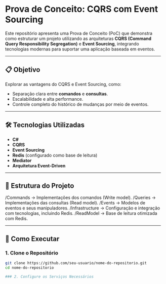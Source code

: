 # Prova de Conceito: CQRS com Event Sourcing  

Este repositório apresenta uma Prova de Conceito (PoC) que demonstra como estruturar um projeto utilizando as arquiteturas **CQRS (Command Query Responsibility Segregation)** e **Event Sourcing**, integrando tecnologias modernas para suportar uma aplicação baseada em eventos.  

---

## 📋 Objetivo  

Explorar as vantagens do CQRS e Event Sourcing, como:  

- Separação clara entre **comandos** e **consultas**.  
- Escalabilidade e alta performance.  
- Controle completo do histórico de mudanças por meio de eventos.  

---

## 🛠️ Tecnologias Utilizadas  

- **C#**  
- **CQRS**  
- **Event Sourcing**  
- **Redis** (configurado como base de leitura)  
- **Mediator**  
- **Arquitetura Event-Driven**  

---

## 📂 Estrutura do Projeto  

/Commands -> Implementações dos comandos (Write model).
/Queries -> Implementações das consultas (Read model).
/Events -> Modelos de eventos e seus manipuladores.
/Infrastructure -> Configuração e integração com tecnologias, incluindo Redis.
/ReadModel -> Base de leitura otimizada com Redis.


---

## 🚀 Como Executar  

### 1. Clone o Repositório  

```bash
git clone https://github.com/seu-usuario/nome-do-repositorio.git  
cd nome-do-repositorio  

### 2. Configure os Serviços Necessários
